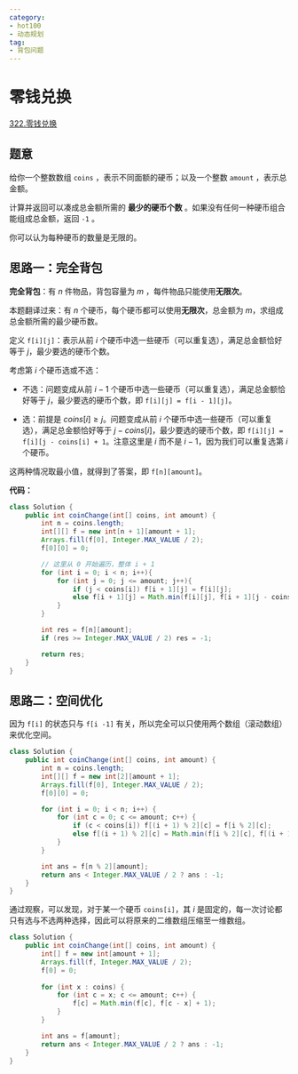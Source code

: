 ```yaml
---
category: 
- hot100
- 动态规划
tag: 
- 背包问题
---
```


# 零钱兑换

<!-- more -->

[322.零钱兑换](https://leetcode.cn/problems/coin-change/description/?envType=study-plan-v2&envId=top-100-liked)

## 题意

给你一个整数数组 `coins` ，表示不同面额的硬币；以及一个整数 `amount` ，表示总金额。

计算并返回可以凑成总金额所需的 **最少的硬币个数** 。如果没有任何一种硬币组合能组成总金额，返回 `-1` 。

你可以认为每种硬币的数量是无限的。

## 思路一：完全背包

**完全背包**：有 $n$ 件物品，背包容量为 $m$ ，每件物品只能使用**无限次**。

本题翻译过来：有 $n$ 个硬币，每个硬币都可以使用**无限次**，总金额为 $m$，求组成总金额所需的最少硬币数。

定义 `f[i][j]`：表示从前 $i$ 个硬币中选一些硬币（可以重复选），满足总金额恰好等于 $j$，最少要选的硬币个数。

考虑第 $i$ 个硬币选或不选：

- 不选：问题变成从前 $i−1$ 个硬币中选一些硬币（可以重复选），满足总金额恰好等于 $j$，最少要选的硬币个数，即 `f[i][j] = f[i - 1][j]`。

- 选：前提是 $coins[i] ≥ j$。问题变成从前 $i$ 个硬币中选一些硬币（可以重复选），满足总金额恰好等于 $j − coins[i]$，最少要选的硬币个数，即 `f[i][j] = f[i][j - coins[i] + 1`。注意这里是 $i$ 而不是 $i−1$，因为我们可以重复选第 $i$ 个硬币。

这两种情况取最小值，就得到了答案，即 `f[n][amount]`。

**代码：**

```java
class Solution {
    public int coinChange(int[] coins, int amount) {
        int n = coins.length;
        int[][] f = new int[n + 1][amount + 1];
        Arrays.fill(f[0], Integer.MAX_VALUE / 2);
        f[0][0] = 0;

        // 这里从 0 开始遍历，整体 i + 1
        for (int i = 0; i < n; i++){
            for (int j = 0; j <= amount; j++){
                if (j < coins[i]) f[i + 1][j] = f[i][j];
                else f[i + 1][j] = Math.min(f[i][j], f[i + 1][j - coins[i]] + 1);
            }
        }

        int res = f[n][amount];
        if (res >= Integer.MAX_VALUE / 2) res = -1;

        return res;
    }
}
```

## 思路二：空间优化

因为 `f[i]` 的状态只与 `f[i -1]` 有关，所以完全可以只使用两个数组（滚动数组）来优化空间。

```java
class Solution {
    public int coinChange(int[] coins, int amount) {
        int n = coins.length;
        int[][] f = new int[2][amount + 1];
        Arrays.fill(f[0], Integer.MAX_VALUE / 2);
        f[0][0] = 0;

        for (int i = 0; i < n; i++) {
            for (int c = 0; c <= amount; c++) {
                if (c < coins[i]) f[(i + 1) % 2][c] = f[i % 2][c];
                else f[(i + 1) % 2][c] = Math.min(f[i % 2][c], f[(i + 1) % 2][c - coins[i]] + 1);
            }
        }

        int ans = f[n % 2][amount];
        return ans < Integer.MAX_VALUE / 2 ? ans : -1;
    }
}
```

通过观察，可以发现，对于某一个硬币 `coins[i]`，其 $i$ 是固定的，每一次讨论都只有选与不选两种选择，因此可以将原来的二维数组压缩至一维数组。

```java
class Solution {
    public int coinChange(int[] coins, int amount) {
        int[] f = new int[amount + 1];
        Arrays.fill(f, Integer.MAX_VALUE / 2);
        f[0] = 0;
        
        for (int x : coins) {
            for (int c = x; c <= amount; c++) {
                f[c] = Math.min(f[c], f[c - x] + 1);
            }
        }

        int ans = f[amount];
        return ans < Integer.MAX_VALUE / 2 ? ans : -1;
    }
}
```
